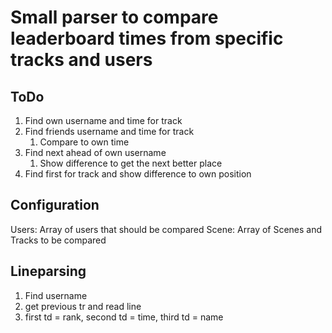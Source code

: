 # Small parser to compare leaderboard times from specific tracks and users

## ToDo

1. Find own username and time for track
2. Find friends username and time for track
    1. Compare to own time
3. Find next ahead of own username
    1. Show difference to get the next better place
4. Find first for track and show difference to own position

## Configuration

Users: Array of users that should be compared
Scene: Array of Scenes and Tracks to be compared

## Lineparsing

1. Find username
2. get previous tr and read line
3. first td = rank, second td = time, third td = name